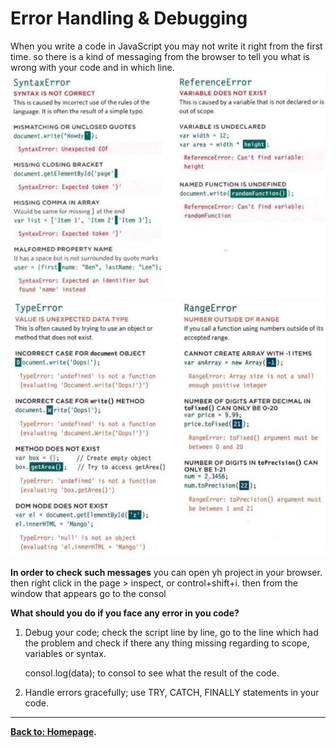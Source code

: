 # Error Handling & Debugging

When you write a code in JavaScript you may not write it right from the first time. so there is a kind of messaging from the browser to tell you what is wrong with your code and in which line.
![404](error.jpg)![404](error1.jpg)

**In order to check such messages**
you can open yh project in your browser. then right click in the page > inspect, or control+shift+i.
then from the window that appears go to the consol
 
**What should you do if you face any error in you code?**
1. Debug your code; check the script line by line, go to the line which had the problem and check if there any thing missing regarding to scope, variables or syntax.

    consol.log(data); to consol to see what the result of the code.

2. Handle errors gracefully; use TRY, CATCH, FINALLY statements in your code.

***

**[Back to: Homepage](https://omarhumamah.github.io/reading-note/).**